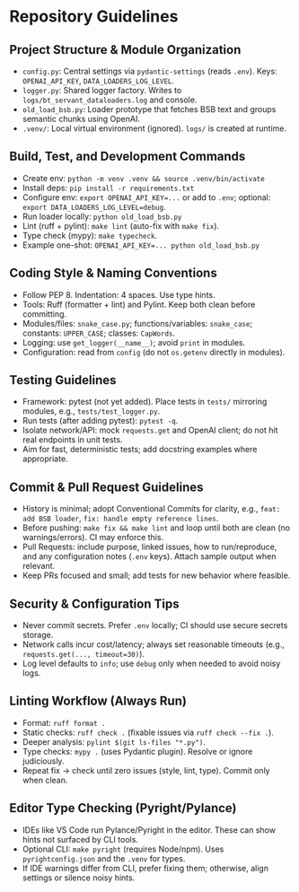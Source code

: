 # Repository Guidelines

## Project Structure & Module Organization
- `config.py`: Central settings via `pydantic-settings` (reads `.env`). Keys: `OPENAI_API_KEY`, `DATA_LOADERS_LOG_LEVEL`.
- `logger.py`: Shared logger factory. Writes to `logs/bt_servant_dataloaders.log` and console.
- `old_load_bsb.py`: Loader prototype that fetches BSB text and groups semantic chunks using OpenAI.
- `.venv/`: Local virtual environment (ignored). `logs/` is created at runtime.

## Build, Test, and Development Commands
- Create env: `python -m venv .venv && source .venv/bin/activate`
- Install deps: `pip install -r requirements.txt`
- Configure env: `export OPENAI_API_KEY=...` or add to `.env`; optional: `export DATA_LOADERS_LOG_LEVEL=debug`.
- Run loader locally: `python old_load_bsb.py`
- Lint (ruff + pylint): `make lint` (auto-fix with `make fix`).
- Type check (mypy): `make typecheck`.
- Example one-shot: `OPENAI_API_KEY=... python old_load_bsb.py`

## Coding Style & Naming Conventions
- Follow PEP 8. Indentation: 4 spaces. Use type hints.
- Tools: Ruff (formatter + lint) and Pylint. Keep both clean before committing.
- Modules/files: `snake_case.py`; functions/variables: `snake_case`; constants: `UPPER_CASE`; classes: `CapWords`.
- Logging: use `get_logger(__name__)`; avoid `print` in modules.
- Configuration: read from `config` (do not `os.getenv` directly in modules).

## Testing Guidelines
- Framework: pytest (not yet added). Place tests in `tests/` mirroring modules, e.g., `tests/test_logger.py`.
- Run tests (after adding pytest): `pytest -q`.
- Isolate network/API: mock `requests.get` and OpenAI client; do not hit real endpoints in unit tests.
- Aim for fast, deterministic tests; add docstring examples where appropriate.

## Commit & Pull Request Guidelines
- History is minimal; adopt Conventional Commits for clarity, e.g., `feat: add BSB loader`, `fix: handle empty reference lines`.
- Before pushing: `make fix && make lint` and loop until both are clean (no warnings/errors). CI may enforce this.
- Pull Requests: include purpose, linked issues, how to run/reproduce, and any configuration notes (`.env` keys). Attach sample output when relevant.
- Keep PRs focused and small; add tests for new behavior where feasible.

## Security & Configuration Tips
- Never commit secrets. Prefer `.env` locally; CI should use secure secrets storage.
- Network calls incur cost/latency; always set reasonable timeouts (e.g., `requests.get(..., timeout=30)`).
- Log level defaults to `info`; use `debug` only when needed to avoid noisy logs.

## Linting Workflow (Always Run)
- Format: `ruff format .`
- Static checks: `ruff check .` (fixable issues via `ruff check --fix .`).
- Deeper analysis: `pylint $(git ls-files "*.py")`.
- Type checks: `mypy .` (uses Pydantic plugin). Resolve or ignore judiciously.
- Repeat fix → check until zero issues (style, lint, type). Commit only when clean.

## Editor Type Checking (Pyright/Pylance)
- IDEs like VS Code run Pylance/Pyright in the editor. These can show hints not surfaced by CLI tools.
- Optional CLI: `make pyright` (requires Node/npm). Uses `pyrightconfig.json` and the `.venv` for types.
- If IDE warnings differ from CLI, prefer fixing them; otherwise, align settings or silence noisy hints.
